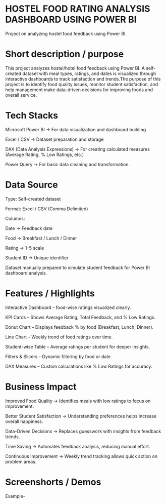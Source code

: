 # HOSTEL FOOD RATING ANALYSIS DASHBOARD USING POWER BI
Project on analyzing hostel food feedback using Power BI.
# Short description / purpose
This project analyzes hostel/hotel food feedback using Power BI. A self-created dataset with meal types, ratings, and dates is visualized through interactive dashboards to track satisfaction and trends.The purpose of this project is to identify food quality issues, monitor student satisfaction, and help management make data-driven decisions for improving foods and overall service.
# Tech Stacks
Microsoft Power BI → For data visualization and dashboard building

Excel / CSV → Dataset preparation and storage

DAX (Data Analysis Expressions) → For creating calculated measures (Average Rating, % Low Ratings, etc.)

Power Query → For basic data cleaning and transformation.
# Data Source
Type: Self-created dataset

Format: Excel / CSV (Comma Delimited)

Columns:

Date → Feedback date

Food → Breakfast / Lunch / Dinner

Rating → 1–5 scale

Student ID → Unique identifier

 Dataset manually prepared to simulate student feedback for Power BI dashboard analysis.
 # Features / Highlights
 Interactive Dashboard – food-wise ratings visualized clearly.

 KPI Cards – Shows Average Rating, Total Feedback, and % Low Ratings.

 Donut Chart – Displays feedback % by food (Breakfast, Lunch, Dinner).

 Line Chart – Weekly trend of food ratings over time.

 Student-wise Table – Average ratings per student for deeper insights.

 Filters & Slicers – Dynamic filtering by food or date.

 DAX Measures – Custom calculations like % Low Ratings for accuracy.
# Business Impact
Improved Food Quality → Identifies meals with low ratings to focus on improvement.

 Better Student Satisfaction → Understanding preferences helps increase overall happiness.

 Data-Driven Decisions → Replaces guesswork with insights from feedback trends.

 Time Saving → Automates feedback analysis, reducing manual effort.

 Continuous Improvement → Weekly trend tracking allows quick action on problem areas.
 # Screenshorts / Demos 
 Example-


